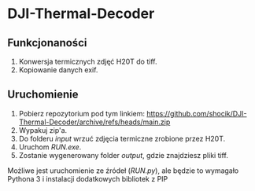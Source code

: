 # DJI-Thermal-Decoder
## Funkcjonaności
1. Konwersja termicznych zdjęć H20T do tiff.
2. Kopiowanie danych exif.

## Uruchomienie
1. Pobierz repozytorium pod tym linkiem: https://github.com/shocik/DJI-Thermal-Decoder/archive/refs/heads/main.zip
2. Wypakuj zip'a.
3. Do folderu _input_ wrzuć zdjęcia termiczne zrobione przez H20T.
4. Uruchom _RUN.exe_.
5. Zostanie wygenerowany folder _output_, gdzie znajdziesz pliki tiff.

 Możliwe jest uruchomienie ze źródeł (_RUN.py_), ale będzie to wymagało Pythona 3 i instalacji dodatkowych bibliotek z PIP
